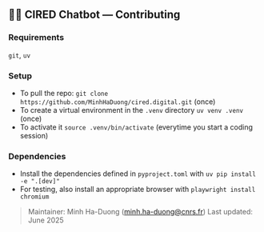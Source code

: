 ## 🧑‍💻 CIRED Chatbot — Contributing

### Requirements

`git`, `uv`

### Setup

- To pull the repo: `git clone https://github.com/MinhHaDuong/cired.digital.git` (once)
- To create a virtual environment in the `.venv` directory `uv venv .venv` (once)
- To activate it `source .venv/bin/activate` (everytime you start a coding session)

### Dependencies

- Install the dependencies defined in `pyproject.toml` with `uv pip install -e ".[dev]"`
- For testing, also install an appropriate browser with `playwright install chromium`

> Maintainer: Minh Ha-Duong (<minh.ha-duong@cnrs.fr>)
> Last updated: June 2025
